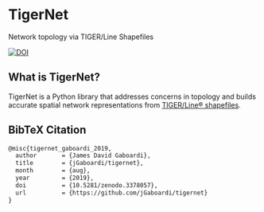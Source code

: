 # TigerNet
Network topology via TIGER/Line Shapefiles

[![DOI](https://zenodo.org/badge/204572461.svg)](https://zenodo.org/badge/latestdoi/204572461)

What is TigerNet?
-----------------

TigerNet is a Python library that addresses concerns in topology and builds accurate spatial network representations from [TIGER/Line® shapefiles](https://www.census.gov/geographies/mapping-files/time-series/geo/tiger-line-file.html).


BibTeX Citation
---------------

```tex
@misc{tigernet_gaboardi_2019,
  author       = {James David Gaboardi},
  title        = {jGaboardi/tigernet},
  month        = {aug},
  year         = {2019},
  doi          = {10.5281/zenodo.3378057},
  url          = {https://github.com/jGaboardi/tigernet}
}
```
